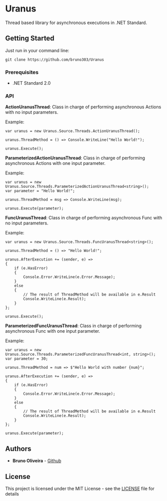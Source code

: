 # Uranus

Thread based library for asynchronous executions in .NET Standard.

## Getting Started

Just run in your command line:

```
git clone https://github.com/bruno303/Uranus
```

### Prerequisites

* .NET Standard 2.0

### API

**ActionUranusThread**: Class in charge of performing asynchronous Actions with no input parameters.

Example:
```
var uranus = new Uranus.Source.Threads.ActionUranusThread();

uranus.ThreadMethod = () => Console.WriteLine("Hello World!");

uranus.Execute();
```

**ParameterizedActionUranusThread**: Class in charge of performing asynchronous Actions with one input parameter.

Example:
```
var uranus = new Uranus.Source.Threads.ParameterizedActionUranusThread<string>();
var parameter = "Hello World!";

uranus.ThreadMethod = msg => Console.WriteLine(msg);

uranus.Execute(parameter);
```

**FuncUranusThread**: Class in charge of performing asynchronous Func with no input parameters.

Example:
```
var uranus = new Uranus.Source.Threads.FuncUranusThread<string>();

uranus.ThreadMethod = () => "Hello World!";

uranus.AfterExecution += (sender, e) =>
{
    if (e.HasError)
    {
        Console.Error.WriteLine(e.Error.Message);
    }
    else
    {
        // The result of ThreadMethod will be available in e.Result
        Console.WriteLine(e.Result);
    }
};

uranus.Execute();
```

**ParameterizedFuncUranusThread**: Class in charge of performing asynchronous Func with one input parameter.

Example:
```
var uranus = new Uranus.Source.Threads.ParameterizedFuncUranusThread<int, string>();
var parameter = 30;

uranus.ThreadMethod = num => $"Hello World with number {num}";

uranus.AfterExecution += (sender, e) =>
{
    if (e.HasError)
    {
        Console.Error.WriteLine(e.Error.Message);
    }
    else
    {
        // The result of ThreadMethod will be available in e.Result
        Console.WriteLine(e.Result);
    }
};

uranus.Execute(parameter);
```

## Authors

* **Bruno Oliveira** - [Github](https://github.com/bruno303)

## License

This project is licensed under the MIT License - see the [LICENSE](LICENSE) file for details
